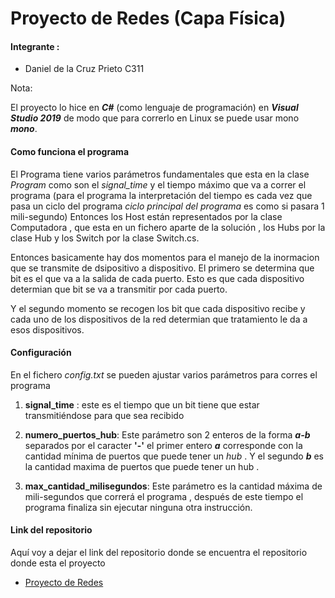 ﻿# Proyecto de Redes  (Capa Física)

#### Integrante : 
 - Daniel de la Cruz Prieto C311

 Nota: 

 El proyecto lo hice en ***C#*** (como lenguaje de programación) en ***Visual Studio 2019*** 
 de modo que para correrlo en Linux se puede usar mono ***mono***. 


#### Como funciona el programa

El Programa tiene varios parámetros fundamentales que esta en la clase *Program* como son el 
*signal_time* y el tiempo máximo que va a correr el programa (para el programa la interpretación del tiempo es cada vez que pasa un 
ciclo del programa *ciclo principal del programa* es como si pasara 1 mili-segundo) Entonces los Host están representados por la 
clase Computadora , que esta en un fichero aparte de la solución , los Hubs por la clase Hub y los Switch por la clase Switch.cs. 

Entonces basicamente hay dos momentos para el manejo de la inormacion que se 
transmite de dsipositivo a dispositivo. El primero se determina que bit es 
el que va a la salida de cada puerto. Esto es que cada dispositivo determian que 
bit se va a transmitir por cada puerto. 

Y el segundo momento se recogen los bit que cada dispositivo recibe y cada uno de 
los dispositivos de la red determian que tratamiento le da a esos dispositivos. 


#### Configuración 

En el fichero *config.txt* se pueden ajustar varios parámetros para corres el programa

1. **signal_time** : este es el tiempo que un bit tiene que estar transmitiéndose para que sea recibido 

2. **numero_puertos_hub**: Este parámetro son 2 enteros de la forma ***a-b*** separados por el caracter **'-'**  el primer entero ***a*** corresponde con la cantidad mínima de puertos que puede tener un *hub* . Y el segundo ***b*** es la cantidad maxima de puertos que puede tener un hub .

3. **max_cantidad_milisegundos**: Este parámetro es la cantidad máxima de mili-segundos que correrá el programa , después de este tiempo el programa finaliza sin ejecutar ninguna otra instrucción. 

#### Link del repositorio 
Aquí voy a dejar el link del repositorio donde se encuentra el repositorio donde esta el proyecto

- [Proyecto de Redes](https://github.com/dcruzp/Redes3ro)



